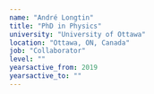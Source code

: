 ```yaml
---
name: "André Longtin"
title: "PhD in Physics"
university: "University of Ottawa"
location: "Ottawa, ON, Canada"
job: "Collaborator"
level: ""
yearsactive_from: 2019
yearsactive_to: ""
---
```


